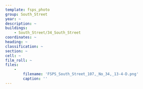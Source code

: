 ```yaml
---
template: fsps_photo
group: South_Street
year: ~
description: ~
buildings:
    - South_Street/34_South_Street
coordinates: ~
heading: ~
classification: ~
section: ~
cell: ~
film_roll: ~
files:
    -
        filename: 'FSPS_South_Street_107,_No_34,_13-4-D.png'
        caption: ''
---
```

